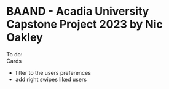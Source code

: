 # BAAND - Acadia University Capstone Project 2023 by Nic Oakley  
  
To do:  
Cards  
- filter to the users preferences
- add right swipes liked users 
